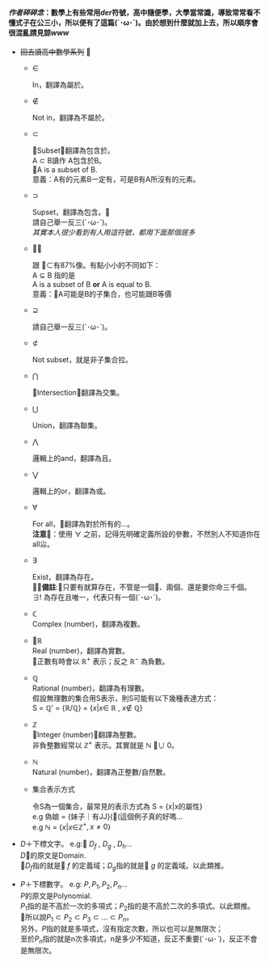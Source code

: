 
#### _作者碎碎念_：數學上有些常用$der$符號，高中隨便學，大學當常識，導致常常看不懂式子在公三小，所以便有了這篇(´･ω･`)。由於想到什麼就加上去，所以順序會很混亂請見諒$www$

- ~~回去讀高中數學系列~~  
    - $\in$

        In，翻譯為屬於。
    - $\notin$

        Not in，翻譯為不屬於。
    - $\subset$  

        Subset，翻譯為包含於。  
        A $\subset$ B讀作 A包含於B。  
        A is a subset of B.  
        意義：A有的元素B一定有，可是B有A所沒有的元素。
    -  $\supset$

        Supset，翻譯為包含。  
        請自己舉一反三(´･ω･`)。  
        _其實本人很少看到有人用這符號，都用下面那個居多_
    -  $\subseteq$  

        跟 $\subset$有87%像。有點小小的不同如下：  
        A $\subseteq$ B 指的是  
        A is a subset of B **or** A is equal to B.  
        意義：A可能是B的子集合，也可能跟B等價
    - $\supseteq$  

        請自己舉一反三(´･ω･`)。
    - $\not\subset$  

        Not subset，就是非子集合拉。
    - $\bigcap$  

        Intersection，翻譯為交集。
    - $\bigcup$  

        Union，翻譯為聯集。
    - $\bigwedge$  

        邏輯上的and，翻譯為且。
    - $\bigvee$  

        邏輯上的or，翻譯為或。
    - $\forall$  

        For all，翻譯為對於所有的...。  
        **注意**：使用 $\forall$ 之前，記得先明確定義所設的參數，不然別人不知道你在all尛。
    - $\exists$  

        Exist，翻譯為存在。  
        **備註**:只要有就算存在，不管是一個、兩個、還是要你命三千個。  
        $\exists$! 為存在且唯一，代表只有一個(´･ω･`)。
    - ℂ   
        Complex (number)，翻譯為複數。
    - ℝ  
        Real (number)，翻譯為實數。  
        正數有時會以 ℝ$^+$ 表示；反之 ℝ$^-$ 為負數。
    - ℚ  
        Rational (number)，翻譯為有理數。  
        假設無理數的集合用S表示，則S可能有以下幾種表達方式：  
        S = ℚ' = {ℝ/ℚ} = {$x|x \in$ ℝ , $x \notin$ ℚ}
    - ℤ  
        Integer (number)，翻譯為整數。  
        非負整數經常以 ℤ$^+$ 表示。其實就是 ℕ ∪ 0。
    - ℕ  
        Natural (number)，翻譯為正整數/自然數。
    - 集合表示方式  

        令S為一個集合，最常見的表示方式為 S = {x|x的屬性}  
        e.g 偽娘 = {妹子｜有JJ}((這個例子真的好嗎...  
        e.g ℕ = {$x|x \in$ℤ$^+,x \neq 0$}

- $D$＋下標文字。 e.g: $D_f~,~D_g~,~D_h$...  
    $D$的原文是Domain.  
    $D_f$指的就是 $f$ 的定義域；$D_g$指的就是 $g$ 的定義域。以此類推。

- $P$＋下標數字。 e.g: $P,P_1,P_2,P_n$...  
    $P$的原文是Polynomial.  
    $P_1$指的是不高於一次的多項式；$P_2$指的是不高於二次的多項式。以此類推。  
    所以說$P_1 \subset P_2 \subset P_3 \subset ... \subset P_n$。  
    另外，$P$指的就是多項式，沒有指定次數，所以也可以是無限次；  
    至於$P_n$指的就是n次多項式，n是多少不知道，反正不重要(´･ω･`)，反正不會是無限次。
